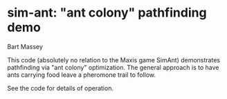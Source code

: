 # sim-ant: "ant colony" pathfinding demo
Bart Massey

This code (absolutely no relation to the Maxis game SimAnt)
demonstrates pathfinding via "ant colony" optimization.  The
general approach is to have ants carrying food leave a
pheromone trail to follow.

See the code for details of operation.
